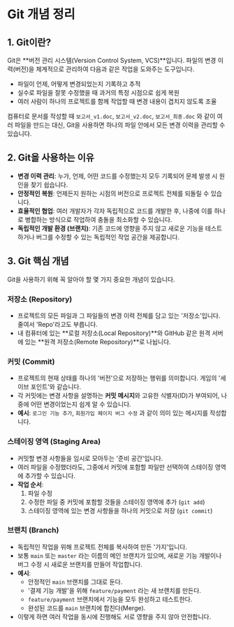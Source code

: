 # Git 개념 정리

## 1. Git이란?

Git은 **버전 관리 시스템(Version Control System, VCS)**입니다. 파일의 변경 이력(버전)을 체계적으로 관리하여 다음과 같은 작업을 도와주는 도구입니다.

-   파일이 언제, 어떻게 변경되었는지 기록하고 추적
-   실수로 파일을 잘못 수정했을 때 과거의 특정 시점으로 쉽게 복원
-   여러 사람이 하나의 프로젝트를 함께 작업할 때 변경 내용이 겹치지 않도록 조율

컴퓨터로 문서를 작성할 때 `보고서_v1.doc`, `보고서_v2.doc`, `보고서_최종.doc` 와 같이 여러 파일을 만드는 대신, Git을 사용하면 하나의 파일 안에서 모든 변경 이력을 관리할 수 있습니다.

## 2. Git을 사용하는 이유

-   **변경 이력 관리**: 누가, 언제, 어떤 코드를 수정했는지 모두 기록되어 문제 발생 시 원인을 찾기 쉽습니다.
-   **안정적인 복원**: 언제든지 원하는 시점의 버전으로 프로젝트 전체를 되돌릴 수 있습니다.
-   **효율적인 협업**: 여러 개발자가 각자 독립적으로 코드를 개발한 후, 나중에 이를 하나로 병합하는 방식으로 작업하여 충돌을 최소화할 수 있습니다.
-   **독립적인 개발 환경 (브랜치)**: 기존 코드에 영향을 주지 않고 새로운 기능을 테스트하거나 버그를 수정할 수 있는 독립적인 작업 공간을 제공합니다.

## 3. Git 핵심 개념

Git을 사용하기 위해 꼭 알아야 할 몇 가지 중요한 개념이 있습니다.

### 저장소 (Repository)

-   프로젝트의 모든 파일과 그 파일들의 변경 이력 전체를 담고 있는 '저장소'입니다. 줄여서 'Repo'라고도 부릅니다.
-   내 컴퓨터에 있는 **로컬 저장소(Local Repository)**와 GitHub 같은 원격 서버에 있는 **원격 저장소(Remote Repository)**로 나뉩니다.

### 커밋 (Commit)

-   프로젝트의 현재 상태를 하나의 '버전'으로 저장하는 행위를 의미합니다. 게임의 '세이브 포인트'와 같습니다.
-   각 커밋에는 변경 사항을 설명하는 **커밋 메시지**와 고유한 식별자(ID)가 부여되어, 나중에 어떤 변경이었는지 쉽게 알 수 있습니다.
-   **예시**: `로그인 기능 추가`, `회원가입 페이지 버그 수정` 과 같이 의미 있는 메시지를 작성합니다.

### 스테이징 영역 (Staging Area)

-   커밋할 변경 사항들을 임시로 모아두는 '준비 공간'입니다.
-   여러 파일을 수정했더라도, 그중에서 커밋에 포함할 파일만 선택하여 스테이징 영역에 추가할 수 있습니다.
-   **작업 순서**:
    1.  파일 수정
    2.  수정한 파일 중 커밋에 포함할 것들을 스테이징 영역에 추가 (`git add`)
    3.  스테이징 영역에 있는 변경 사항들을 하나의 커밋으로 저장 (`git commit`)

### 브랜치 (Branch)

-   독립적인 작업을 위해 프로젝트 전체를 복사하여 만든 '가지'입니다.
-   보통 `main` 또는 `master` 라는 이름의 메인 브랜치가 있으며, 새로운 기능 개발이나 버그 수정 시 새로운 브랜치를 만들어 작업합니다.
-   **예시**:
    -   안정적인 `main` 브랜치를 그대로 둔다.
    -   '결제 기능 개발'을 위해 `feature/payment` 라는 새 브랜치를 만든다.
    -   `feature/payment` 브랜치에서 기능을 모두 완성하고 테스트한다.
    -   완성된 코드를 `main` 브랜치에 합친다(Merge).
-   이렇게 하면 여러 작업을 동시에 진행해도 서로 영향을 주지 않아 안전합니다.
